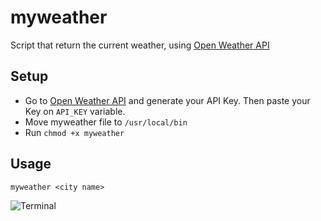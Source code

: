 # myweather
Script that return the current weather, using [Open Weather API](https://openweathermap.org/)

## Setup
 - Go to [Open Weather API](https://openweathermap.org/) and generate your API Key. Then paste your Key on ```API_KEY``` variable.
 - Move myweather file to ```/usr/local/bin```
 - Run ```chmod +x myweather```

## Usage
```myweather <city name>```


![Terminal](./img/image.png)
